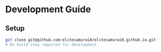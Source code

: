 # Development Guide

## Setup
```bash
git clone git@github.com:elitesamurai8/elitesamurai8.github.io.git
# No build step required for development
